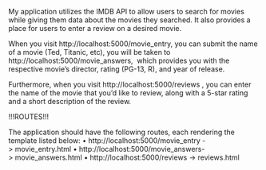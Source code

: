 My application utilizes the IMDB API to allow users to search for movies while giving them data about the movies they searched. It also provides a place for users to enter a review on a desired movie. 

When you visit http://localhost:5000/movie_entry, you can submit the name of a movie (Ted, Titanic, etc), you will be taken to http://localhost:5000/movie_answers,  which provides you with the respective movie’s director, rating (PG-13, R), and year of release. 

Furthermore, when you visit http://localhost:5000/reviews , you can enter the name of the movie that you’d like to review, along with a 5-star rating and a short description of the review.


!!!ROUTES!!!

The application should have the following routes, each rendering the template listed below:
•	http://localhost:5000/movie_entry -> movie_entry.html
•	http://localhost:5000/movie_answers-> movie_answers.html
•	http://localhost:5000/reviews -> reviews.html

